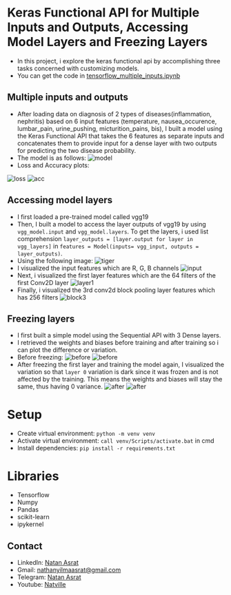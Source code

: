 # Keras Functional API for Multiple Inputs and Outputs, Accessing Model Layers and Freezing Layers
- In this project, i explore the keras functional api by accomplishing three tasks concerned with customizing models.
- You can get the code in [tensorflow_multiple_inputs.ipynb](./tensorflow_multiple_inputs.ipynb)

## Multiple inputs and outputs
- After loading data on diagnosis of 2 types of diseases(inflammation, nephritis) based on 6 input features (temperature, nausea_occurence, lumbar_pain, urine_pushing, micturition_pains, bis), I built a model using the Keras Functional API that takes the 6 features as separate inputs and concatenates them to provide input for a dense layer with two outputs for predicting the two disease probability.
- The model is as follows:
![model](./screenshots/multi_inputs.png)
- Loss and Accuracy plots: 

![loss](./screenshots/loss.JPG) ![acc](./screenshots/accuracy.JPG)

## Accessing model layers
- I first loaded a pre-trained model called vgg19
- Then, I built a model to access the layer outputs of vgg19 by using `vgg_model.input` and `vgg_model.layers`. To get the layers, i used list comprehension `layer_outputs = [layer.output for layer in vgg_layers]` in `features = Model(inputs= vgg_input, outputs = layer_outputs)`. 
- Using the following image:
![tiger](./screenshots/tiger.png)
- I visualized the input features which are R, G, B channels
![input](./screenshots/input.png)
- Next, i visualized the first layer features which are the 64 filters of the first Conv2D layer
![layer1](./screenshots/layer1.png)
- Finally, i visualized the 3rd conv2d block pooling layer features which has 256 filters
![block3](./screenshots/block3.png)

## Freezing layers
- I first built a simple model using the Sequential API with 3 Dense layers.
- I retrieved the weights and biases before training and after training so i can plot the difference or variation.
- Before freezing:
![before](./screenshots/beforecout.JPG)
![before](./screenshots/beforefreezing.JPG)
- After freezing the first layer and training the model again, I visualized the variation so that `layer 0` variation is dark since it was frozen and is not affected by the training. This means the weights and biases will stay the same, thus having 0 variance.
![after](./screenshots/aftercount.JPG)
![after](./screenshots/afterfreezing.JPG)


# Setup
- Create virtual environment:  `python -m venv venv`
- Activate virtual environment: `call venv/Scripts/activate.bat` in cmd
- Install dependencies: `pip install -r requirements.txt`



# Libraries
- Tensorflow
- Numpy
- Pandas
- scikit-learn
- ipykernel


## Contact
 - LinkedIn: [Natan Asrat](https://linkedin.com/in/natan-asrat)
 - Gmail: nathanyilmaasrat@gmail.com
 - Telegram: [Natan Asrat](https://t.me/fail_your_way_to_success)
 - Youtube: [Natville](https://www.youtube.com/@natvilletutor)


